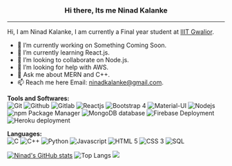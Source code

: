 ### <div align="center"> Hi there, Its me Ninad Kalanke </div>
<hr/>

Hi, I am Ninad Kalanke, I am currently a Final year student at [IIIT Gwalior](http://www.iiitm.ac.in/index.php/en/).

- 🔭 I’m currently working on Something Coming Soon.
- 🌱 I’m currently learning React.js.
- 👯 I’m looking to collaborate on Node.js.
- 🤔 I’m looking for help with AWS.
- 💬 Ask me about MERN and C++.
- 📫 Reach me here  Email: [ninadkalanke@gmail.com](mailto:ninadkalanke@gmail.com).

**Tools and Softwares:**  
<img title="Git" src="https://img.icons8.com/color/40/000000/git.png"/> <img title="Github" src="https://img.icons8.com/fluency/40/000000/github.png"/>
<img title="Gitlab" src="https://img.icons8.com/color/40/000000/gitlab.png"/> 
<img title="Reactjs" src="https://img.icons8.com/color/40/000000/react-native.png"/> 
<img title="Bootstrap 4" src="https://img.icons8.com/color/40/000000/bootstrap.png"/> 
<img title="Material-UI" src="https://img.icons8.com/color/40/000000/material-ui.png"/> 
<img title="Nodejs" src="https://img.icons8.com/color/50/000000/nodejs.png"/> 
<img title="npm Package Manager" src="https://img.icons8.com/color/40/000000/npm.png"/>
<img title="MongoDB database" src="https://img.icons8.com/color/40/000000/mongodb.png"/> 
<img title="Firebase Deployment" src="https://img.icons8.com/color/40/000000/firebase.png"/>
<img title="Heroku deployment" src="https://img.icons8.com/color/40/000000/heroku.png"/> 


**Languages:**  
<img title="C" src="https://img.icons8.com/color/40/000000/c-programming.png"/> <img title="C++" src="https://img.icons8.com/color/40/000000/c-plus-plus-logo.png"/>
<img title="Python" src="https://img.icons8.com/fluency/40/000000/python.png"/> 
<img title="Javascript" src="https://img.icons8.com/color/40/000000/javascript.png"/> 
<img title="HTML 5" src="https://img.icons8.com/color/40/000000/html-5--v1.png"/> 
<img title="CSS 3" src="https://img.icons8.com/color/40/000000/css3.png"/> 
<img title="SQL" src="https://img.icons8.com/color/40/000000/sql.png"/> 

[![Ninad's GitHub stats](https://github-readme-stats.vercel.app/api?username=ninad-0408&show_icons=true&theme=radical)](https://github.com/ninad-0408/github-readme-stats)
![Top Langs](https://github-readme-stats.vercel.app/api/top-langs/?username=ninad-0408&hide=css,html&theme=tokyonight)
![](https://komarev.com/ghpvc/?username=ninad-0408&color=dc143c)

